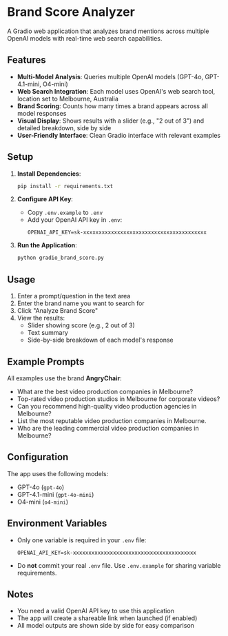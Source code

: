 # Brand Score Analyzer

A Gradio web application that analyzes brand mentions across multiple OpenAI models with real-time web search capabilities.

## Features

- **Multi-Model Analysis**: Queries multiple OpenAI models (GPT-4o, GPT-4.1-mini, O4-mini)
- **Web Search Integration**: Each model uses OpenAI's web search tool, location set to Melbourne, Australia
- **Brand Scoring**: Counts how many times a brand appears across all model responses
- **Visual Display**: Shows results with a slider (e.g., "2 out of 3") and detailed breakdown, side by side
- **User-Friendly Interface**: Clean Gradio interface with relevant examples

## Setup

1. **Install Dependencies**:
   ```bash
   pip install -r requirements.txt
   ```

2. **Configure API Key**:
   - Copy `.env.example` to `.env`
   - Add your OpenAI API key in `.env`:
     ```
     OPENAI_API_KEY=sk-xxxxxxxxxxxxxxxxxxxxxxxxxxxxxxxxxxxxxxxx
     ```

3. **Run the Application**:
   ```bash
   python gradio_brand_score.py
   ```

## Usage

1. Enter a prompt/question in the text area
2. Enter the brand name you want to search for
3. Click "Analyze Brand Score"
4. View the results:
   - Slider showing score (e.g., 2 out of 3)
   - Text summary
   - Side-by-side breakdown of each model's response

## Example Prompts

All examples use the brand **AngryChair**:

- What are the best video production companies in Melbourne?
- Top-rated video production studios in Melbourne for corporate videos?
- Can you recommend high-quality video production agencies in Melbourne?
- List the most reputable video production companies in Melbourne.
- Who are the leading commercial video production companies in Melbourne?

## Configuration

The app uses the following models:
- GPT-4o (`gpt-4o`)
- GPT-4.1-mini (`gpt-4o-mini`)
- O4-mini (`o4-mini`)

## Environment Variables

- Only one variable is required in your `.env` file:
  ```
  OPENAI_API_KEY=sk-xxxxxxxxxxxxxxxxxxxxxxxxxxxxxxxxxxxxxxxx
  ```
- Do **not** commit your real `.env` file. Use `.env.example` for sharing variable requirements.

## Notes

- You need a valid OpenAI API key to use this application
- The app will create a shareable link when launched (if enabled)
- All model outputs are shown side by side for easy comparison 